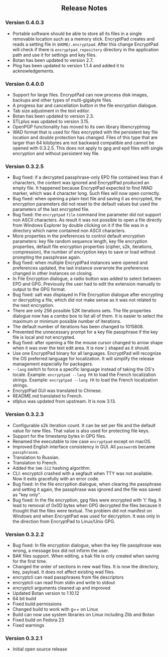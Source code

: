 <style type="text/css">
h2
{
    text-align: center;
}
</style>
## Release Notes ##

### Version 0.4.0.3

* Portable software should be able to store all its files in a single removable location such as a memory stick. EncryptPad creates and reads a setting file in `$HOME/.encryptpad`. After this change EncryptPad will check if there is `encryptpad_repository` directory in the application path and use it for settings and key files.
* Botan has been updated to version 2.7.
* Plog has been updated to version 1.1.4 and added it to acknowledgements.

### Version 0.4.0.0

* Support for large files. EncryptPad can now process disk images, backups and other types of multi-gigabyte files.
* A progress bar and cancellation button in the file encryption dialogue.
* Tab size adjustment in the text editor.
* Botan has been updated to version 2.3.
* STLplus was updated to version 3.15.
* OpenPGP functionality has moved to its own library libencryptmsg
* WAD format that is used for files encrypted with the persistent key file location and double protection has changed. Files of this type that are larger than 64 kilobytes are not backward compatible and cannot be opened with 0.3.2.5. This does not apply to gpg and epd files with single encryption and without persistent key file.

### Version 0.3.2.5

* Bug fixed: if a decrypted passphrase-only EPD file contained less than 4 characters, the content was ignored and EncryptPad produced an empty file. It happened because EncryptPad expected to find IWAD marker, which was 4 character long. Such files will now open correctly.
* Bug fixed: when opening a plain-text file and saving it as encrypted, the encryption parameters did not reset to the default values but used the parameters of the last encrypted file.
* Bug fixed: the `encryptpad` `file` command line parameter did not support non ASCII characters. As result it was not possible to open a file directly from Windows Explorer by double clicking on it if the file was in a directory which name contained non ASCII characters.
* More properties in the preferences to control default encryption parameters: key file random sequence length, key file encryption properties, default file encryption properties (cipher, s2k, iterations, compression), the number of encryption keys to save or load without prompting the passphrase again.
* Bug fixed: when multiple EncryptPad instances were opened and preferences updated, the last instance overwrote the preferences changed in other instances on closing.
* In File Encryption dialogue, a radio button was added to select between EPD and GPG. Previously the user had to edit the extension manually to output to the GPG format.
* Bug fixed: salt was displayed in File Encryption dialogue after encrypting or decrypting a file, which did not make sense as it was not related to the next encryption.
* There are only 256 possible S2K iterations sets. The file properties dialogue now has a combo box to list all of them. It is easier to select the maximum or minimum possible number of iterations.
* The default number of iterations has been changed to 1015808.
* Prevented the unnecessary prompt for a key file passphrase if the key file is local and not encrypted.
* Bug fixed: after opening a file the mouse cursor changed to arrow shape when it was over the text edit area. It is now `I` shaped as it should.
* Use one EncryptPad binary for all languages. EncryptPad will recognize the OS preferred language for localization. It will simplify the release management especially for packagers.
* `--lang` switch to force a specific language instead of taking the OS's locale. Example: `encryptpad --lang FR` to load the French localization strings. Example: `encryptpad --lang FR` to load the French localization strings.
* EncryptPad GUI was translated to Chinese.
* README.md translated to French.
* stlplus was updated from upstream. It is now 3.13.


### Version 0.3.2.3

* Configurable s2k iteration count. It can be set per file and the default value for new files. That value is also used for protecting file keys.
* Support for the timestamp bytes in GPG files.
* Renamed the executable to low case `encryptpad` except on macOS.
* Improved English interface consistency in GUI. All `password`s became `passphrase`s.
* Translation to Russian.
* Translation to French.
* Added the `SHA-512` hashing algorithm.
* CLI: encryptcli crashed with a segfault when TTY was not available. Now it exits gracefully with an error code.
* Bug fixed: In the file encryption dialogue, when clearing the passphrase and setting it again, the passphrase was ignored and the file was saved as "key only".
* Bug fixed: In the file encryption, gpg files were encrypted with 't' flag. It lead to removal of 0x0D bytes when GPG decrypted the files because it thought that the files were textual. The problem did not manifest on Windows and when EncryptPad was used for decryption. It was only in the direction from EncryptPad to Linux/Unix GPG.

### Version 0.3.2.2

* Bug fixed: In file encryption dialogue, when the key file passphrase was wrong, a message box did not inform the user.
* BAK files support. When editing, a bak file is only created when saving for the first time.
* Changed the order of sections in new wad files. It is now the directory, key, payload. It does not affect existing wad files.
* encryptcli can read passphrases from file descriptors
* encryptcli can read from stdin and write to stdout
* encryptcli arguments cleaned up and improved
* Updated Botan version to 1.10.12
* 64 bit build
* Fixed build permissions
* Changed build to work with g++ on Linux
* Build can now use system libraries on Linux including Zlib and Botan
* Fixed build on Fedora 23
* Fixed warnings

### Version 0.3.2.1

* Initial open source release

